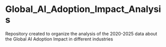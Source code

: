 # Global_AI_Adoption_Impact_Analysis
Repository created to organize the analysis of the 2020-2025 data about the Global AI Adoption Impact in different industries
